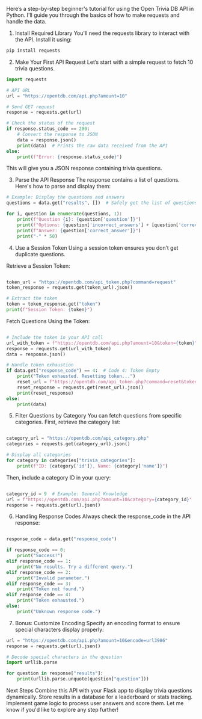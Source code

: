 Here’s a step-by-step beginner's tutorial for using the Open Trivia DB API in Python. I'll guide you through the basics of how to make requests and handle the data.

1. Install Required Library
You'll need the requests library to interact with the API. Install it using:

```bash
pip install requests
```

2. Make Your First API Request
Let’s start with a simple request to fetch 10 trivia questions.

````python
import requests

# API URL
url = "https://opentdb.com/api.php?amount=10"

# Send GET request
response = requests.get(url)

# Check the status of the request
if response.status_code == 200:
    # Convert the response to JSON
    data = response.json()
    print(data)  # Prints the raw data received from the API
else:
    print(f"Error: {response.status_code}")

````

This will give you a JSON response containing trivia questions.

3. Parse the API Response
The response contains a list of questions. Here's how to parse and display them:

````python
# Example: Display the questions and answers
questions = data.get("results", [])  # Safely get the list of questions

for i, question in enumerate(questions, 1):
    print(f"Question {i}: {question['question']}")
    print(f"Options: {question['incorrect_answers'] + [question['correct_answer']]}")
    print(f"Answer: {question['correct_answer']}")
    print("-" * 50)
````

4. Use a Session Token
Using a session token ensures you don’t get duplicate questions.

Retrieve a Session Token:
````python

token_url = "https://opentdb.com/api_token.php?command=request"
token_response = requests.get(token_url).json()

# Extract the token
token = token_response.get("token")
print(f"Session Token: {token}")
````

Fetch Questions Using the Token:
````python

# Include the token in your API call
url_with_token = f"https://opentdb.com/api.php?amount=10&token={token}"
response = requests.get(url_with_token)
data = response.json()

# Handle token exhaustion
if data.get("response_code") == 4:  # Code 4: Token Empty
    print("Token exhausted. Resetting token...")
    reset_url = f"https://opentdb.com/api_token.php?command=reset&token={token}"
    reset_response = requests.get(reset_url).json()
    print(reset_response)
else:
    print(data)
````

5. Filter Questions by Category
You can fetch questions from specific categories. First, retrieve the category list:

````python

category_url = "https://opentdb.com/api_category.php"
categories = requests.get(category_url).json()

# Display all categories
for category in categories["trivia_categories"]:
    print(f"ID: {category['id']}, Name: {category['name']}")
````

Then, include a category ID in your query:

````python

category_id = 9  # Example: General Knowledge
url = f"https://opentdb.com/api.php?amount=10&category={category_id}"
response = requests.get(url).json()
````

6. Handling Response Codes
Always check the response_code in the API response:

````python

response_code = data.get("response_code")

if response_code == 0:
    print("Success!")
elif response_code == 1:
    print("No results. Try a different query.")
elif response_code == 2:
    print("Invalid parameter.")
elif response_code == 3:
    print("Token not found.")
elif response_code == 4:
    print("Token exhausted.")
else:
    print("Unknown response code.")
````

7. Bonus: Customize Encoding
Specify an encoding format to ensure special characters display properly:

````python
url = "https://opentdb.com/api.php?amount=10&encode=url3986"
response = requests.get(url).json()

# Decode special characters in the question
import urllib.parse

for question in response["results"]:
    print(urllib.parse.unquote(question["question"]))
````

Next Steps
Combine this API with your Flask app to display trivia questions dynamically.
Store results in a database for a leaderboard or stats tracking.
Implement game logic to process user answers and score them.
Let me know if you'd like to explore any step further!